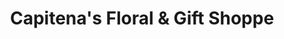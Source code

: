 ---
title: "Capitena's Floral & Gift Shoppe"
url: /ashtabula/capitenas-floral-und-gift-shoppe/
shop: Blumen
---